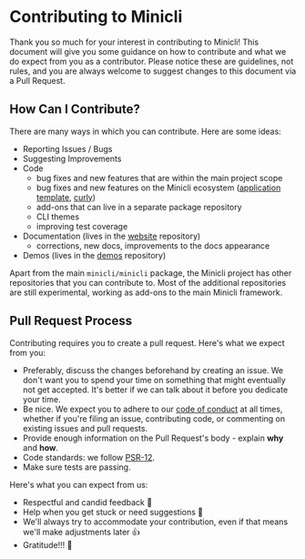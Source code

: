# Contributing to Minicli

Thank you so much for your interest in contributing to Minicli! This document will give you some guidance on how to contribute and what we do expect from you as a contributor. Please notice these are guidelines, not rules, and you are always welcome to suggest changes to this document via a Pull Request.

## How Can I Contribute?

There are many ways in which you can contribute. Here are some ideas:

- Reporting Issues / Bugs
- Suggesting Improvements
- Code 
  - bug fixes and new features that are within the main project scope
  - bug fixes and new features on the Minicli ecosystem ([application template](https://github.com/minicli/application), [curly](https://github.com/minicli/curly))
  - add-ons that can live in a separate package repository
  - CLI themes
  - improving test coverage
- Documentation (lives in the [website](https://github.com/minicli/website) repository)
  - corrections, new docs, improvements to the docs appearance
- Demos (lives in the [demos](https://github.com/minicli/demos) repository)

Apart from the main `minicli/minicli` package, the Minicli project has other repositories that you can contribute to. Most of the additional repositories are still experimental, working as add-ons to the main Minicli framework.

## Pull Request Process

Contributing requires you to create a pull request. Here's what we expect from you:

- Preferably, discuss the changes beforehand by creating an issue. We don't want you to spend your time on something that might eventually not get accepted. It's better if we can talk about it before you dedicate your time.
- Be nice. We expect you to adhere to our [code of conduct](CODE_OF_CONDUCT.md) at all times, whether if you're filing an issue, contributing code, or commenting on existing issues and pull requests.
- Provide enough information on the Pull Request's body - explain **why** and **how**.
- Code standards: we follow [PSR-12](https://www.php-fig.org/psr/psr-12/).
- Make sure tests are passing. 

Here's what you can expect from us:

- Respectful and candid feedback 🤝
- Help when you get stuck or need suggestions 🤲
- We'll always try to accommodate your contribution, even if that means we'll make adjustments later 👍
- Gratitude!!! 🙌
